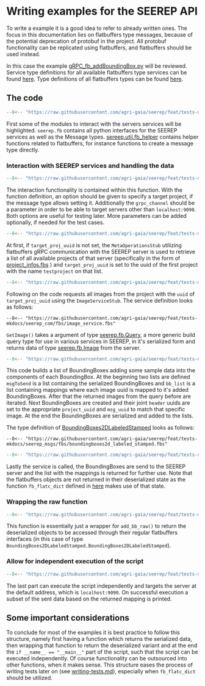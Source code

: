 # Writing examples for the SEEREP API

To write a example it is a good idea to refer to already written ones.
The focus in this documentation lies on flatbuffers type messages, because of the potential deprecation of protobuf in
the project.
All protobuf functionality can be replicated using flatbuffers, and flatbuffers should be used instead.

In this case the example [gRPC_fb_addBoundingBox.py](https://github.com/agri-gaia/seerep/blob/feat/tests-mkdocs/examples/python/gRPC/images/gRPC_fb_addBoundingBox.py)
will be reviewed.
Service type definitions for all available flatbuffers type services can be found [here](https://github.com/agri-gaia/seerep/tree/feat/tests-mkdocs/seerep_com/fbs).
Type definitions of all flatbuffers types can be found [here](https://github.com/agri-gaia/seerep/tree/feat/tests-mkdocs/seerep_msgs/fbs).

## The code

```python
--8<-- "https://raw.githubusercontent.com/agri-gaia/seerep/feat/tests-mkdocs/examples/python/gRPC/images/gRPC_fb_addBoundingBox.py:4:26"
```

First some of the modules to interact with the servers services will be highlighted.
`seerep.fb` contains all python interfaces for the SEEREP services as well as the Message types.
[sereep.util.fb_helper](../reference/python-helpers.md) contains helper functions related to flatbuffers,
for instance functions to create a message type directly.

### Interaction with SEEREP services and handling the data

```python
--8<-- "https://raw.githubusercontent.com/agri-gaia/seerep/feat/tests-mkdocs/examples/python/gRPC/images/gRPC_fb_addBoundingBox.py:28:30"
```

The interaction functionality is contained within this function.
With the function definition, an option should be given to specify a target project, if
the message type allows setting it.
Additionally the `grpc_channel` should be a parameter in order to be able to target servers other than `localhost:9090`.
Both options are useful for testing later. More parameters can be added optionally, if needed for the test cases.

```python
--8<-- "https://raw.githubusercontent.com/agri-gaia/seerep/feat/tests-mkdocs/examples/python/gRPC/images/gRPC_fb_addBoundingBox.py:31:49"
```

At first, if `target_proj_uuid` is not set, the `MetaOperationsStub` utilizing flatbuffers gRPC communication
with the SEEREP server is used to retrieve a list of all available projects of that server (specifically in the form of
[project_infos.fbs](https://github.com/agri-gaia/seerep/blob/feat/tests-mkdocs/seerep_msgs/fbs/project_infos.fbs)
) and `target_proj_uuid` is set to the uuid of the first project with the name `testproject` on that list.

```python
--8<-- "https://raw.githubusercontent.com/agri-gaia/seerep/feat/tests-mkdocs/examples/python/gRPC/images/gRPC_fb_addBoundingBox.py:50:60"
```

Following on the code requests all images from the project with the `uuid` of `target_proj_uuid` using the
`ImageServiceStub`. The service definition looks as follows:

```fbs
--8<-- "https://raw.githubusercontent.com/agri-gaia/seerep/feat/tests-mkdocs/seerep_com/fbs/image_service.fbs"
```

`GetImage()` takes a argument of type [seerep.fb.Query](https://github.com/agri-gaia/seerep/blob/feat/tests-mkdocs/seerep_msgs/fbs/query.fbs),
a more generic build query type for use in various services in SEEREP, in it's serialized form and returns data of type
[seerep.fb.Image](https://github.com/agri-gaia/seerep/blob/feat/tests-mkdocs/seerep_msgs/fbs/image.fbs) from the server.

```python
--8<-- "https://raw.githubusercontent.com/agri-gaia/seerep/feat/tests-mkdocs/examples/python/gRPC/images/gRPC_fb_addBoundingBox.py:62:107"
```

This code builds a list of BoundingBoxes adding some sample data into the components of each BoundingBox.
At the beginning two lists are defined `msgToSend` is a list containing the serialized BoundingBoxes and
`bb_list` is a list containing mappings where each image uuid is mapped to it's added BoundingBoxes.
After that the returned images from the query before are iterated.
Next BoundingBoxes are created and their joint `header` uuids are set to the appropriate `project_uuid` and `msg_uuid` to
match that specific image.
At the end the BoundingBoxes are serialized and added to the lists.

The type definition of [BoundingBoxes2DLabeledStamped](https://github.com/agri-gaia/seerep/blob/feat/tests-mkdocs/seerep_msgs/fbs/boundingboxes2d_labeled_stamped.fbs)
looks as follows:

```fbs
--8<-- "https://raw.githubusercontent.com/agri-gaia/seerep/feat/tests-mkdocs/seerep_msgs/fbs/boundingboxes2d_labeled_stamped.fbs"
```

```python
--8<-- "https://raw.githubusercontent.com/agri-gaia/seerep/feat/tests-mkdocs/examples/python/gRPC/images/gRPC_fb_addBoundingBox.py:109:110"
```

Lastly the service is called, the BoundingBoxes are send to the SEEREP server and the list with the mappings is returned
for further use.
Note that the flatbuffers objects are not returned in their deserialized state as the function `fb_flatc_dict` defined in
[here](https://github.com/agri-gaia/seerep/blob/main/examples/python/gRPC/util/fb_to_dict.py)
makes use of that state.

### Wrapping the raw function

```python
--8<-- "https://raw.githubusercontent.com/agri-gaia/seerep/feat/tests-mkdocs/examples/python/gRPC/images/gRPC_fb_addBoundingBox.py:112:119"
```

This function is essentially just a wrapper for `add_bb_raw()` to return the deserialized objects to be accessed through
their regular flatbuffers interfaces (in this case of type `BoundingBoxes2DLabeledStamped.BoundingBoxes2DLabeledStamped`).

### Allow for independent execution of the script

```python
--8<-- "https://raw.githubusercontent.com/agri-gaia/seerep/feat/tests-mkdocs/examples/python/gRPC/images/gRPC_fb_addBoundingBox.py:122:137"
```

The last part can execute the script independently and targets the server at the default address, which is `localhost:9090`.
On successful execution a subset of the sent data based on the returned mapping is printed.

## Some important considerations

To conclude for most of the examples it is best practice to follow this structure, namely first having a function which
returns the serialized data,
then wrapping that function to return the deserialized variant and at the end the `if __name__ == "__main__"` part of
the script, such that the script can be executed independently.
Of course functionality can be outsourced into other functions, when it makes sense.
This structure eases the process of writing tests later on (see [writing-tests.md](writing-python-tests.md)),
especially when `fb_flatc_dict` should be utilized.
